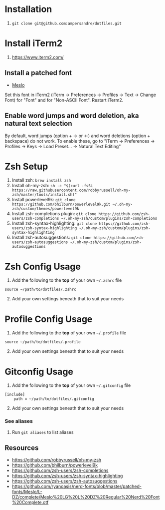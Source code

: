 # Installation
1. `git clone git@github.com:ampersandre/dotfiles.git`

# Install iTerm2
1. https://www.iterm2.com/


## Install a patched font
- [Meslo](https://github.com/ryanoasis/nerd-fonts/blob/master/patched-fonts/Meslo/L-DZ/complete/Meslo%20LG%20L%20DZ%20Regular%20Nerd%20Font%20Complete.otf)

Set this font in iTerm2 (iTerm → Preferences → Profiles → Text → Change Font) for "Font" and for "Non-ASCII Font". Restart iTerm2.

## Enable word jumps and word deletion, aka natural text selection

By default, word jumps (option + → or ←) and word deletions (option + backspace) do not work. To enable these, go to "iTerm → Preferences → Profiles → Keys → Load Preset... → Natural Text Editing"

# Zsh Setup
1. Install zsh: `brew install zsh`
2. Install oh-my-zsh: `sh -c "$(curl -fsSL https://raw.githubusercontent.com/robbyrussell/oh-my-zsh/master/tools/install.sh)"`
3. Install powerlevel9k: `git clone https://github.com/bhilburn/powerlevel9k.git ~/.oh-my-zsh/custom/themes/powerlevel9k`
4. Install zsh-completions plugin: `git clone https://github.com/zsh-users/zsh-completions ~/.oh-my-zsh/custom/plugins/zsh-completions`
5. Install zsh-syntax-highlighting: `git clone https://github.com/zsh-users/zsh-syntax-highlighting ~/.oh-my-zsh/custom/plugins/zsh-syntax-highlighting`
6. Install zsh-autosuggestions: `git clone https://github.com/zsh-users/zsh-autosuggestions ~/.oh-my-zsh/custom/plugins/zsh-autosuggestions`

# Zsh Config Usage
1. Add the following to the **top** of your own `~/.zshrc` file
```
source ~/path/to/dotfiles/.zshrc
```
2. Add your own settings beneath that to suit your needs

# Profile Config Usage
1. Add the following to the **top** of your own `~/.profile` file
```
source ~/path/to/dotfiles/.profile
```
2. Add your own settings beneath that to suit your needs

# Gitconfig Usage
1. Add the following to the **top** of your own `~/.gitconfig` file
```
[include]
    path = ~/path/to/dotfiles/.gitconfig
```
2. Add your own settings beneath that to suit your needs

### See aliases
1. Run `git aliases` to list aliases


## Resources
- https://github.com/robbyrussell/oh-my-zsh
- https://github.com/bhilburn/powerlevel9k
- https://github.com/zsh-users/zsh-completions
- https://github.com/zsh-users/zsh-syntax-highlighting
- https://github.com/zsh-users/zsh-autosuggestions
- https://github.com/ryanoasis/nerd-fonts/blob/master/patched-fonts/Meslo/L-DZ/complete/Meslo%20LG%20L%20DZ%20Regular%20Nerd%20Font%20Complete.otf



